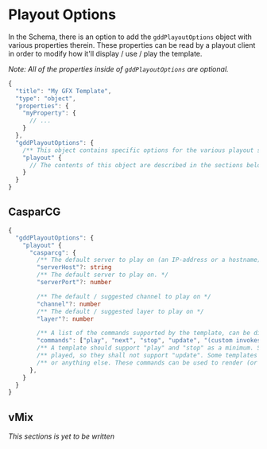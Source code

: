 # Playout Options

In the Schema, there is an option to add the `gddPlayoutOptions` object with various properties therein.
These properties can be read by a playout client in order to modify how it'll display / use / play the template.

_Note: All of the properties inside of `gddPlayoutOptions` are optional._

```typescript
{
  "title": "My GFX Template",
  "type": "object",
  "properties": {
    "myProperty": {
      // ...
    }
  },
  "gddPlayoutOptions": {
    /** This object contains specific options for the various playout server types (CasparCG, Viz, vMix etc..) */
    "playout" {
      // The contents of this object are described in the sections below
    }
  }
}
```

## CasparCG


```typescript
{
  "gddPlayoutOptions": {
    "playout" {
      "casparcg": {
        /** The default server to play on (an IP-address or a hostname). */
        "serverHost"?: string
        /** The default server to play on. */
        "serverPort"?: number

        /** The default / suggested channel to play on */
        "channel"?: number
        /** The default / suggested layer to play on */
        "layer"?: number

        /** A list of the commands supported by the template, can be displayed as buttons */
        "commands": ["play", "next", "stop", "update", "(custom invokes)"]
        /** A template should support "play" and "stop" as a minimum. Some templates are not meant to be updated when already */
        /** played, so they shall not support "update". Some templates support invoke comands like "show", "hide", "showOvertime" */
        /** or anything else. These commands can be used to render (or enable/disable) buttons in the UI. */
      },
    }
  }
}
```


## vMix

_This sections is yet to be written_


